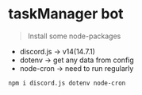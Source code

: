 # taskManager bot

> Install some node-packages

-   discord.js -> v14(14.7.1)
-   dotenv -> get any data from config
-   node-cron -> need to run regularly

```
npm i discord.js dotenv node-cron
```
